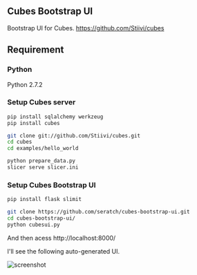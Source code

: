 ## Cubes Bootstrap UI

Bootstrap UI for Cubes. https://github.com/Stiivi/cubes

## Requirement

### Python

Python 2.7.2

### Setup Cubes server

```sh
pip install sqlalchemy werkzeug
pip install cubes

git clone git://github.com/Stiivi/cubes.git
cd cubes
cd examples/hello_world

python prepare_data.py
slicer serve slicer.ini
```

### Setup Cubes Bootstrap UI

```sh
pip install flask slimit 

git clone https://github.com/seratch/cubes-bootstrap-ui.git
cd cubes-bootstrap-ui/
python cubesui.py
```

And then acess http://localhost:8000/

I'll see the following auto-generated UI.

![screenshot](https://github.com/seratch/cubes-bootstrap-ui/raw/master/doc/img/screenshot.png)

